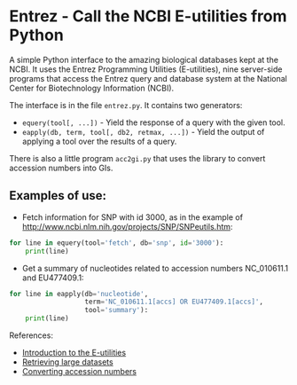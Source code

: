# Entrez - Call the NCBI E-utilities from Python

A simple Python interface to the amazing biological databases kept at the NCBI.
It uses the Entrez Programming Utilities (E-utilities), nine server-side
programs that access the Entrez query and database system at the National Center
for Biotechnology Information (NCBI).

The interface is in the file ``entrez.py``. It contains two generators:

 * ``equery(tool[, ...])`` - Yield the response of a query with the given tool.
 * ``eapply(db, term, tool[, db2, retmax, ...])`` - Yield the output of
   applying a tool over the results of a query.

There is also a little program ``acc2gi.py`` that uses the library to
convert accession numbers into GIs.

## Examples of use:

- Fetch information for SNP with id 3000, as in the example of
  http://www.ncbi.nlm.nih.gov/projects/SNP/SNPeutils.htm:

```python
for line in equery(tool='fetch', db='snp', id='3000'):
    print(line)
```

 * Get a summary of nucleotides related to accession numbers
   NC_010611.1 and EU477409.1:

```python
for line in eapply(db='nucleotide',
                   term='NC_010611.1[accs] OR EU477409.1[accs]',
                   tool='summary'):
    print(line)
```

References:

 * [Introduction to the E-utilities](http://www.ncbi.nlm.nih.gov/books/NBK25497/)
 * [Retrieving large datasets](http://www.ncbi.nlm.nih.gov/books/NBK25498/#chapter3.Application_3_Retrieving_large)
 * [Converting accession numbers](http://www.ncbi.nlm.nih.gov/books/NBK25498/#chapter3.Application_2_Converting_access)
